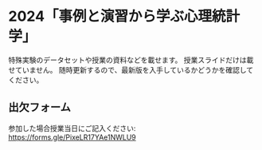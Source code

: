 # 2024「事例と演習から学ぶ心理統計学」
特殊実験のデータセットや授業の資料などを載せます。
授業スライドだけは載せていません。
随時更新するので、最新版を入手しているかどうかを確認してください。

## 出欠フォーム
参加した場合授業当日にご記入ください:
https://forms.gle/PixeLR17YAe1NWLU9

